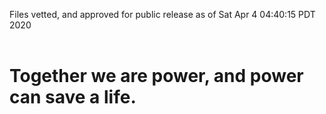 Files vetted, and approved for public release as of Sat Apr  4 04:40:15 PDT 2020<br><br><h1>Together we are power, and power can save a life.</h1>
